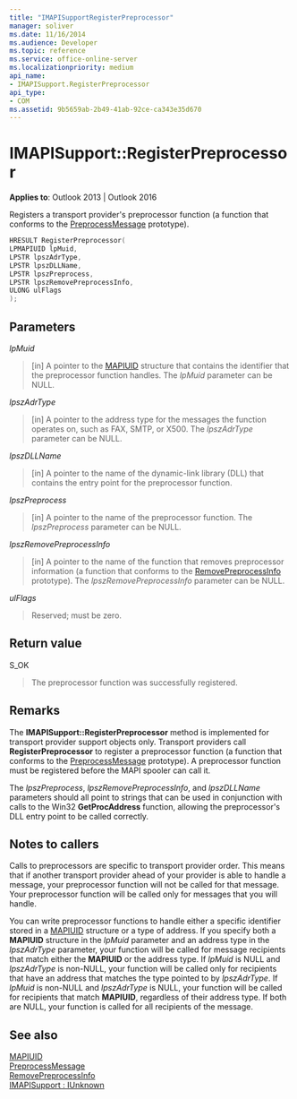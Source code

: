 ```yaml
---
title: "IMAPISupportRegisterPreprocessor" 
manager: soliver
ms.date: 11/16/2014
ms.audience: Developer
ms.topic: reference
ms.service: office-online-server
ms.localizationpriority: medium
api_name:
- IMAPISupport.RegisterPreprocessor
api_type:
- COM
ms.assetid: 9b5659ab-2b49-41ab-92ce-ca343e35d670
---
```


# IMAPISupport::RegisterPreprocessor

**Applies to**: Outlook 2013 | Outlook 2016
  
Registers a transport provider's preprocessor function (a function that conforms to the [PreprocessMessage](preprocessmessage.md) prototype).
  
```cpp
HRESULT RegisterPreprocessor(
LPMAPIUID lpMuid,
LPSTR lpszAdrType,
LPSTR lpszDLLName,
LPSTR lpszPreprocess,
LPSTR lpszRemovePreprocessInfo,
ULONG ulFlags
);
```

## Parameters

 _lpMuid_
  
> [in] A pointer to the [MAPIUID](mapiuid.md) structure that contains the identifier that the preprocessor function handles. The _lpMuid_ parameter can be NULL.

 _lpszAdrType_
  
> [in] A pointer to the address type for the messages the function operates on, such as FAX, SMTP, or X500. The _lpszAdrType_ parameter can be NULL.

 _lpszDLLName_
  
> [in] A pointer to the name of the dynamic-link library (DLL) that contains the entry point for the preprocessor function.

 _lpszPreprocess_
  
> [in] A pointer to the name of the preprocessor function. The _lpszPreprocess_ parameter can be NULL.

 _lpszRemovePreprocessInfo_
  
> [in] A pointer to the name of the function that removes preprocessor information (a function that conforms to the [RemovePreprocessInfo](removepreprocessinfo.md) prototype). The _lpszRemovePreprocessInfo_ parameter can be NULL.

 _ulFlags_
  
> Reserved; must be zero.

## Return value

S_OK
  
> The preprocessor function was successfully registered.

## Remarks

The **IMAPISupport::RegisterPreprocessor** method is implemented for transport provider support objects only. Transport providers call **RegisterPreprocessor** to register a preprocessor function (a function that conforms to the [PreprocessMessage](preprocessmessage.md) prototype). A preprocessor function must be registered before the MAPI spooler can call it.
  
The _lpszPreprocess_, _lpszRemovePreprocessInfo_, and _lpszDLLName_ parameters should all point to strings that can be used in conjunction with calls to the Win32 **GetProcAddress** function, allowing the preprocessor's DLL entry point to be called correctly.
  
## Notes to callers

Calls to preprocessors are specific to transport provider order. This means that if another transport provider ahead of your provider is able to handle a message, your preprocessor function will not be called for that message. Your preprocessor function will be called only for messages that you will handle.
  
You can write preprocessor functions to handle either a specific identifier stored in a [MAPIUID](mapiuid.md) structure or a type of address. If you specify both a **MAPIUID** structure in the _lpMuid_ parameter and an address type in the _lpszAdrType_ parameter, your function will be called for message recipients that match either the **MAPIUID** or the address type. If _lpMuid_ is NULL and _lpszAdrType_ is non-NULL, your function will be called only for recipients that have an address that matches the type pointed to by _lpszAdrType_. If _lpMuid_ is non-NULL and _lpszAdrType_ is NULL, your function will be called for recipients that match **MAPIUID**, regardless of their address type. If both are NULL, your function is called for all recipients of the message.
  
## See also

[MAPIUID](mapiuid.md)  
[PreprocessMessage](preprocessmessage.md)  
[RemovePreprocessInfo](removepreprocessinfo.md)  
[IMAPISupport : IUnknown](imapisupportiunknown.md)
